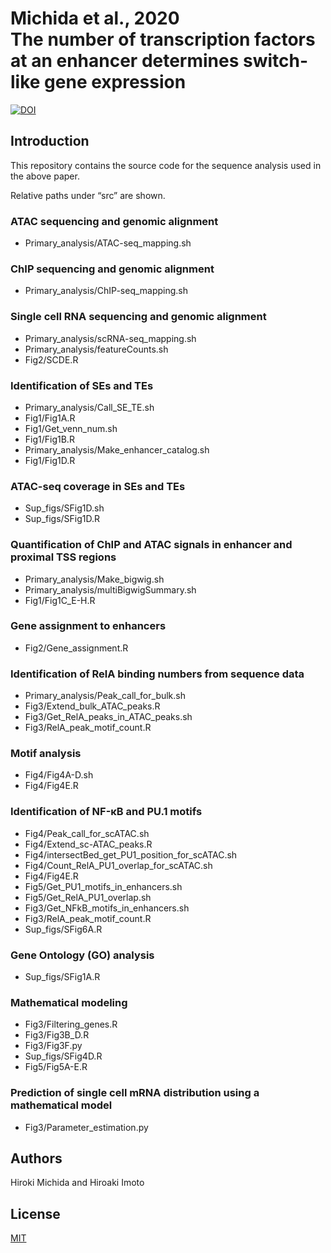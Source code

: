 # Michida et al., 2020 <br>The number of transcription factors at an enhancer determines switch-like gene expression  
[![DOI](https://j.celrep.org/badge/DOI/10.1016/j.celrep.2020.107724.svg)](https://www.cell.com/cell-reports/fulltext/S2211-1247(20)30701-4)

## Introduction

This repository contains the source code for the sequence analysis used in the above paper. 

Relative paths under “src” are shown.

### ATAC sequencing and genomic alignment

- Primary_analysis/ATAC-seq_mapping.sh

### ChIP sequencing and genomic alignment

- Primary_analysis/ChIP-seq_mapping.sh

### Single cell RNA sequencing and genomic alignment

- Primary_analysis/scRNA-seq_mapping.sh
- Primary_analysis/featureCounts.sh
- Fig2/SCDE.R

### Identification of SEs and TEs 

- Primary_analysis/Call_SE_TE.sh
- Fig1/Fig1A.R
- Fig1/Get_venn_num.sh
- Fig1/Fig1B.R
- Primary_analysis/Make_enhancer_catalog.sh
- Fig1/Fig1D.R

### ATAC-seq coverage in SEs and TEs

- Sup_figs/SFig1D.sh
- Sup_figs/SFig1D.R

### Quantification of ChIP and ATAC signals in enhancer and proximal TSS regions 

- Primary_analysis/Make_bigwig.sh
- Primary_analysis/multiBigwigSummary.sh
- Fig1/Fig1C_E-H.R

### Gene assignment to enhancers 

- Fig2/Gene_assignment.R

### Identification of RelA binding numbers from sequence data

- Primary_analysis/Peak_call_for_bulk.sh
- Fig3/Extend_bulk_ATAC_peaks.R
- Fig3/Get_RelA_peaks_in_ATAC_peaks.sh
- Fig3/RelA_peak_motif_count.R

### Motif analysis 

- Fig4/Fig4A-D.sh
- Fig4/Fig4E.R

### Identification of NF-κB and PU.1 motifs

- Fig4/Peak_call_for_scATAC.sh
- Fig4/Extend_sc-ATAC_peaks.R
- Fig4/intersectBed_get_PU1_position_for_scATAC.sh
- Fig4/Count_RelA_PU1_overlap_for_scATAC.sh
- Fig4/Fig4E.R
- Fig5/Get_PU1_motifs_in_enhancers.sh
- Fig5/Get_RelA_PU1_overlap.sh
- Fig3/Get_NFkB_motifs_in_enhancers.sh
- Fig3/RelA_peak_motif_count.R
- Sup_figs/SFig6A.R

### Gene Ontology (GO) analysis 

- Sup_figs/SFig1A.R

### Mathematical modeling 

- Fig3/Filtering_genes.R
- Fig3/Fig3B_D.R
- Fig3/Fig3F.py  
- Sup_figs/SFig4D.R
- Fig5/Fig5A-E.R

### Prediction of single cell mRNA distribution using a mathematical model 

- Fig3/Parameter_estimation.py

## Authors

Hiroki Michida and Hiroaki Imoto

## License

[MIT](LICENSE)
